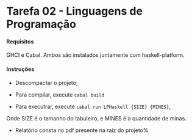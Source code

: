 # Tarefa 02 - Linguagens de Programação

#### Requisitos

GHCI e Cabal. Ambos são instalados juntamente com haskell-platform.

#### Instruções

- Descompactar o projeto;

- Para compilar, execute `cabal build`

- Para executrar, execute `cabal run LPHaskell {SIZE} {MINES}`,

Onde SIZE é o tamanho do tabuleiro, e MINES é a quantidade de minas.

- Relatório consta no pdf presente na raiz do projeto%
